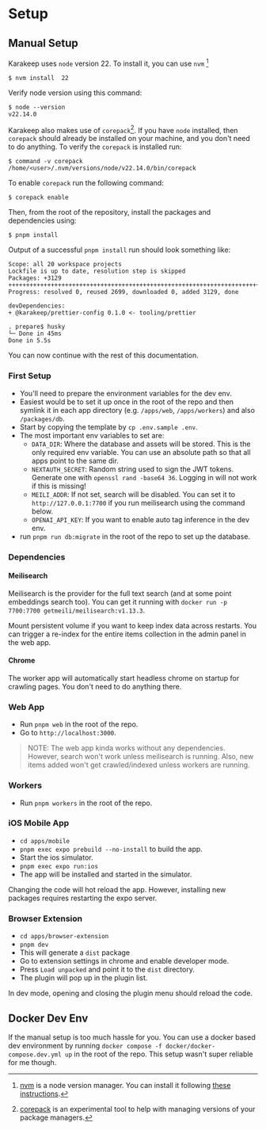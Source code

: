 # Setup

## Manual Setup

Karakeep uses `node` version 22. To install it, you can use `nvm` [^1]

```
$ nvm install  22
```

Verify node version using this command:
```
$ node --version
v22.14.0
```

Karakeep also makes use of `corepack`[^2]. If you have `node` installed, then `corepack` should already be
installed on your machine, and you don't need to do anything. To verify the `corepack` is installed run:

```
$ command -v corepack
/home/<user>/.nvm/versions/node/v22.14.0/bin/corepack
```

To enable `corepack` run the following command:

```
$ corepack enable
```

Then, from the root of the repository, install the packages and dependencies using:

```
$ pnpm install
```

Output of a successful `pnpm install` run should look something like:

```
Scope: all 20 workspace projects
Lockfile is up to date, resolution step is skipped
Packages: +3129
+++++++++++++++++++++++++++++++++++++++++++++++++++++++++++++++++++++++
Progress: resolved 0, reused 2699, downloaded 0, added 3129, done

devDependencies:
+ @karakeep/prettier-config 0.1.0 <- tooling/prettier

. prepare$ husky
└─ Done in 45ms
Done in 5.5s
```

You can now continue with the rest of this documentation.

### First Setup

- You'll need to prepare the environment variables for the dev env.
- Easiest would be to set it up once in the root of the repo and then symlink it in each app directory (e.g. `/apps/web`, `/apps/workers`) and also `/packages/db`.
- Start by copying the template by `cp .env.sample .env`.
- The most important env variables to set are:
  - `DATA_DIR`: Where the database and assets will be stored. This is the only required env variable. You can use an absolute path so that all apps point to the same dir.
  - `NEXTAUTH_SECRET`: Random string used to sign the JWT tokens. Generate one with `openssl rand -base64 36`. Logging in will not work if this is missing!
  - `MEILI_ADDR`: If not set, search will be disabled. You can set it to `http://127.0.0.1:7700` if you run meilisearch using the command below.
  - `OPENAI_API_KEY`: If you want to enable auto tag inference in the dev env.
- run `pnpm run db:migrate` in the root of the repo to set up the database.

### Dependencies

#### Meilisearch

Meilisearch is the provider for the full text search (and at some point embeddings search too). You can get it running with `docker run -p 7700:7700 getmeili/meilisearch:v1.13.3`.

Mount persistent volume if you want to keep index data across restarts. You can trigger a re-index for the entire items collection in the admin panel in the web app.

#### Chrome

The worker app will automatically start headless chrome on startup for crawling pages. You don't need to do anything there.

### Web App

- Run `pnpm web` in the root of the repo.
- Go to `http://localhost:3000`.

> NOTE: The web app kinda works without any dependencies. However, search won't work unless meilisearch is running. Also, new items added won't get crawled/indexed unless workers are running.

### Workers

- Run `pnpm workers` in the root of the repo.

### iOS Mobile App

- `cd apps/mobile`
- `pnpm exec expo prebuild --no-install` to build the app.
- Start the ios simulator.
- `pnpm exec expo run:ios`
- The app will be installed and started in the simulator.

Changing the code will hot reload the app. However, installing new packages requires restarting the expo server.

### Browser Extension

- `cd apps/browser-extension`
- `pnpm dev`
- This will generate a `dist` package
- Go to extension settings in chrome and enable developer mode.
- Press `Load unpacked` and point it to the `dist` directory.
- The plugin will pop up in the plugin list.

In dev mode, opening and closing the plugin menu should reload the code.


## Docker Dev Env

If the manual setup is too much hassle for you. You can use a docker based dev environment by running `docker compose -f docker/docker-compose.dev.yml up` in the root of the repo. This setup wasn't super reliable for me though.


[^1]: [nvm](https://github.com/nvm-sh/nvm) is a node version manager. You can install it following [these
instructions](https://github.com/nvm-sh/nvm?tab=readme-ov-file#installing-and-updating).

[^2]: [corepack](https://nodejs.org/api/corepack.html) is an experimental tool to help with managing versions of your
package managers.
